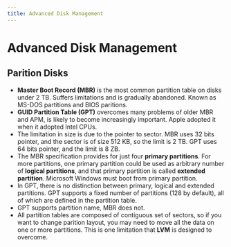 ```yaml
---
title: Advanced Disk Management
---
```


# Advanced Disk Management

## Parition Disks

* **Master Boot Record (MBR)** is the most common partition table on disks under 2 TB. Suffers limitations and is gradually abandoned. Known as MS-DOS partitions and BIOS paritions.
* **GUID Partition Table (GPT)** overcomes many problems of older MBR and APM, is likely to become increasingly important. Apple adopted it when it adopted Intel CPUs.
* The limitation in size is due to the pointer to sector. MBR uses 32 bits pointer, and the sector is of size 512 KB, so the limit is 2 TB. GPT uses 64 bits pointer, and the limit is 8 ZB.
* The MBR specification provides for just four **primary partitions**. For more partitions, one primary partition could be used as arbitrary number of **logical partitions**, and that primary partition is called **extended partition**. Microsoft Windows must boot from primary partition.
* In GPT, there is no distinction between primary, logical and extended partitions. GPT supports a fixed number of partitions (128 by default), all of which are defined in the partition table.
* GPT supports partition name, MBR does not.
* All partition tables are composed of contiguous set of sectors, so if you want to change parition layout, you may need to move all the data on one or more partitions. This is one limitation that **LVM** is designed to overcome.
